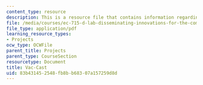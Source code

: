 ```yaml
---
content_type: resource
description: This is a resource file that contains information regarding vac-cast.
file: /media/courses/ec-715-d-lab-disseminating-innovations-for-the-common-good-spring-2007/83b431452548fb8bb68307a157259d8d_MITEC_715S07_vaccast.pdf
file_type: application/pdf
learning_resource_types:
- Projects
ocw_type: OCWFile
parent_title: Projects
parent_type: CourseSection
resourcetype: Document
title: Vac-Cast
uid: 83b43145-2548-fb8b-b683-07a157259d8d
---
```


